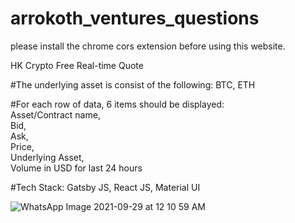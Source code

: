 # arrokoth_ventures_questions

please install the chrome cors extension before using this website.

HK Crypto Free Real-time Quote  

#The underlying asset is consist of the following: BTC, ETH  

#For each row of data, 6 items should be displayed:  
Asset/Contract name,  
Bid,  
Ask,  
Price,  
Underlying Asset,  
Volume in USD for last 24 hours  
  
#Tech Stack: Gatsby JS, React JS, Material UI

![WhatsApp Image 2021-09-29 at 12 10 59 AM](https://user-images.githubusercontent.com/69040807/135126092-2daa35c6-0ffc-4290-9d74-dd1505dbacde.jpeg)
